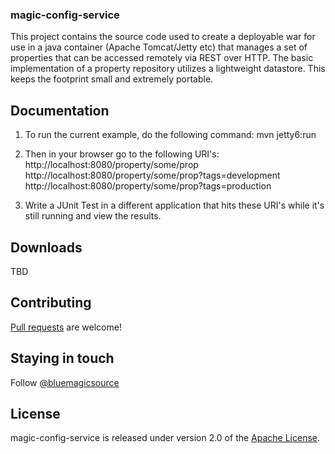 ### magic-config-service
This project contains the source code used to create a deployable war for use in a java container (Apache Tomcat/Jetty etc) that manages a set of properties that can be accessed remotely via REST over HTTP. The basic implementation of a property repository utilizes a lightweight datastore. This keeps the footprint small and extremely portable.

## Documentation
1) To run the current example, do the following command:
    mvn jetty6:run

2) Then in your browser go to the following URI's:
    http://localhost:8080/property/some/prop
    http://localhost:8080/property/some/prop?tags=development
    http://localhost:8080/property/some/prop?tags=production
    
3)  Write a JUnit Test in a different application that hits these URI's while it's still running and view the results.

## Downloads
TBD

## Contributing
[Pull requests](http://help.github.com/send-pull-requests) are welcome!

## Staying in touch
Follow [@bluemagicsource](http://twitter.com/bluemagicsource)

## License
magic-config-service is released under version 2.0 of the
[Apache License](http://www.apache.org/licenses/LICENSE-2.0).